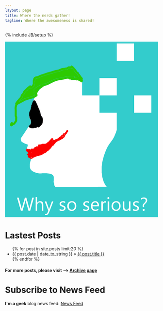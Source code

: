 ```yaml
---
layout: page
title: Where the nerds gather!
tagline: Where the awesomeness is shared!
---
```

{% include JB/setup %}

<p align="center"><img src="/files/index/cover.png" /></p>

# Lastest Posts
<ul class="posts">
{% for post in site.posts limit:20 %}
<li><span>{{ post.date | date_to_string }}</span> &raquo; <a href="{{ BASE_PATH }}{{ post.url }}">{{ post.title }}</a></li>
{% endfor %}
</ul>

#### For more posts, please visit --> [Archive page](/archive.html)

# Subscribe to News Feed

**I'm a geek** blog news feed: [News Feed](/atom.xml)
